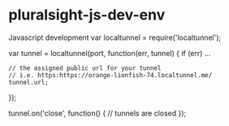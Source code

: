 # pluralsight-js-dev-env
Javascript development
var localtunnel = require('localtunnel');
 
var tunnel = localtunnel(port, function(err, tunnel) {
    if (err) ...
 
    // the assigned public url for your tunnel
    // i.e. https:https://orange-lionfish-74.localtunnel.me/
    tunnel.url;
});
 
tunnel.on('close', function() {
    // tunnels are closed
});
